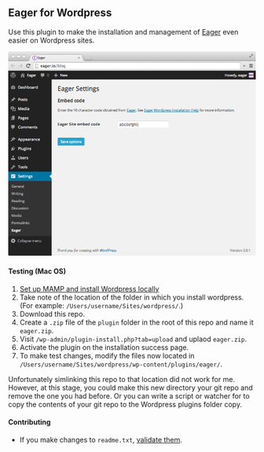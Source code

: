 ## Eager for Wordpress

Use this plugin to make the installation and management of [Eager](http://eager.io) even easier on Wordpress sites.

![](plugin/screenshot-2.png)

#### Testing (Mac OS)

1. [Set up MAMP and install Wordpress locally](http://codex.wordpress.org/Installing_WordPress_Locally_on_Your_Mac_With_MAMP)
1. Take note of the location of the folder in which you install wordpress. (For example: `/Users/username/Sites/wordpress/`.)
1. Download this repo.
1. Create a `.zip` file of the `plugin` folder in the root of this repo and name it `eager.zip`.
1. Visit `/wp-admin/plugin-install.php?tab=upload` and uplaod `eager.zip`.
1. Activate the plugin on the installation success page.
1. To make test changes, modify the files now located in `/Users/username/Sites/wordpress/wp-content/plugins/eager/`.

Unfortunately simlinking this repo to that location did not work for me. However, at this stage, you could make this new directory your git repo and remove the one you had before. Or you can write a script or watcher for to copy the contents of your git repo to the Wordpress plugins folder copy.

#### Contributing

- If you make changes to `readme.txt`, [validate them](http://wordpress.org/plugins/about/validator/).
